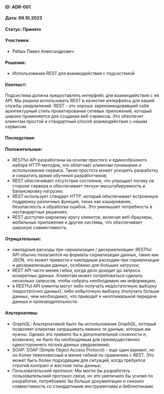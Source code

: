 #### ID: ADR-001

#### Дата: 09.10.2023

#### Статус: Принято

#### Участники:

* Рябых Павел Александрович

#### Решения:

* Использование REST для взаимодействия с подсистемой

#### Контекст:
Подсистема должна предоставлять интерфейс для взаимодействия с её API. Мы решили использовать REST в качестве интерфейса для нашей службы уведомлений. REST - это хорошо зарекомендовавший себя архитектурный стиль проектирования сетевых приложений, который широко применяется для создания веб-сервисов. Это обеспечит клиентам простой и стандартный способ взаимодействия с нашим сервисом.

#### Последствия:

#### Положительные:
* RESTful API разработаны на основе простого и единообразного набора HTTP-методов, что облегчает клиентам понимание и использование сервиса. Такая простота может ускорить разработку и сократить время обучения разработчиков;
* REST обеспечивает отсутствие состояния, что упрощает логику на стороне сервера и обеспечивает легкую масштабируемость и балансировку нагрузки;
* REST использует стандарт HTTP, который обеспечивает встроенную поддержку различных функций, таких как кэширование, безопасность и обработка ошибок. Это уменьшает потребность в нестандартных решениях;
* REST доступен широкому кругу клиентов, включая веб-браузеры, мобильные приложения и другие системы, что обеспечивает широкую совместимость.

#### Отрицательные:
* накладные расходы при сериализации / десериализации: RESTful API обычно полагаются на форматы сериализации данных, такие как JSON, что может привести к накладным расходам при сериализации и десериализации данных, особенно для больших нагрузок;
* REST API часто менее гибки, когда дело доходит до запроса конкретных данных. Клиентам может потребоваться сделать несколько запросов, чтобы собрать необходимую им информацию;
* в RESTful API клиенты могут либо получать недостаточную выборку (недостаточно данных), либо избыточную выборку (получать больше данных, чем необходимо), что приводит к неоптимальной передаче данных и производительности.

#### Альтернативы:
* GraphQL: Альтернативой было бы использование GraphQL, который позволяет клиентам запрашивать именно те данные, которые им нужны. Однако это привело бы к дополнительной сложности и, возможно, не было бы необходимым для преимущественно одностороннего потока данных уведомлений;
* SOAP: SOAP (Simple Object Access Protocol) - еще один вариант, но он более тяжеловесный и менее гибкий по сравнению с REST. Это может быть более подходящим для ситуаций, когда требуется строгий контракт и жесткие типы данных;
* Пользовательский протокол: Мы могли бы разработать пользовательский протокол связи, но это увеличило бы усилия по разработке, потребовало бы больше документации и снизило совместимость со стандартными инструментами и библиотеками.